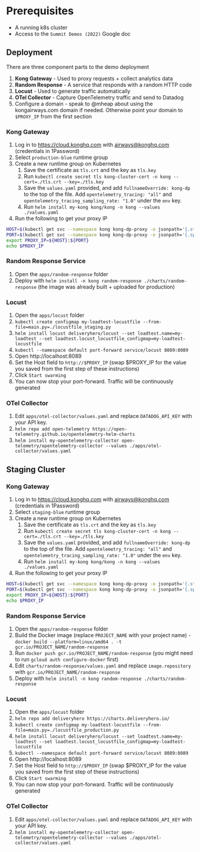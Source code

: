 # Prerequisites

- A running k8s cluster
- Access to the `Summit Demos (2022)` Google doc

## Deployment

There are three component parts to the demo deployment

1. **Kong Gateway** - Used to proxy requests + collect analytics data
2. **Random Response** - A service that responds with a random HTTP code
3. **Locust** - Used to generate traffic automatically
4. **OTel Collector** - Capture OpenTelemetry traffic and send to Datadog
5. Configure a domain - speak to @mheap about using the kongairways.com domain if needed. Otherwise point your domain to `$PROXY_IP` from the first section

### Kong Gateway

1. Log in to https://cloud.konghq.com with airways@konghq.com (credentials in 1Password)
2. Select `production-blue` runtime group
3. Create a new runtime group on Kubernetes
   1. Save the certificate as `tls.crt` and the key as `tls.key`
   2. Run `kubectl create secret tls kong-cluster-cert -n kong --cert=./tls.crt --key=./tls.key`
   3. Save the `values.yaml` provided, and add `fullnameOverride: kong-dp` to the top of the file. Add `opentelemetry_tracing: "all"` and `opentelemetry_tracing_sampling_rate: "1.0"` under the `env` key.
   4. Run `helm install my-kong kong/kong -n kong --values ./values.yaml`
4. Run the following to get your proxy IP

```bash
HOST=$(kubectl get svc --namespace kong kong-dp-proxy -o jsonpath='{.status.loadBalancer.ingress[0].ip}')
PORT=$(kubectl get svc --namespace kong kong-dp-proxy -o jsonpath='{.spec.ports[0].port}')
export PROXY_IP=${HOST}:${PORT}
echo $PROXY_IP
```

### Random Response Service

1. Open the `apps/random-response` folder
2. Deploy with `helm install -n kong random-response ./charts/random-response` (the image was already built + uploaded for production)

### Locust

1. Open the `apps/locust` folder
3. `kubectl create configmap my-loadtest-locustfile --from-file=main.py=./locustfile_staging.py`
4. `helm install locust deliveryhero/locust --set loadtest.name=my-loadtest --set loadtest.locust_locustfile_configmap=my-loadtest-locustfile`
5. `kubectl --namespace default port-forward service/locust 8089:8089`
6. Open http://localhost:8089
7. Set the Host field to `http://$PROXY_IP` (swap $PROXY_IP for the value you saved from the first step of these instructions)
8. Click `Start swarming`
9. You can now stop your port-forward. Traffic will be continuously generated

### OTel Collector

1. Edit `apps/otel-collector/values.yaml` and replace `DATADOG_API_KEY` with your API key.
2. `helm repo add open-telemetry https://open-telemetry.github.io/opentelemetry-helm-charts`
3. `helm install my-opentelemetry-collector open-telemetry/opentelemetry-collector --values ./apps/otel-collector/values.yaml`

## Staging Cluster

### Kong Gateway

1. Log in to https://cloud.konghq.com with airways@konghq.com (credentials in 1Password)
2. Select `staging-blue` runtime group
3. Create a new runtime group on Kubernetes
   1. Save the certificate as `tls.crt` and the key as `tls.key`
   2. Run `kubectl create secret tls kong-cluster-cert -n kong --cert=./tls.crt --key=./tls.key`
   3. Save the `values.yaml` provided, and add `fullnameOverride: kong-dp` to the top of the file. Add `opentelemetry_tracing: "all"` and `opentelemetry_tracing_sampling_rate: "1.0"` under the `env` key.
   4. Run `helm install my-kong kong/kong -n kong --values ./values.yaml`
4. Run the following to get your proxy IP

```bash
HOST=$(kubectl get svc --namespace kong kong-dp-proxy -o jsonpath='{.status.loadBalancer.ingress[0].ip}')
PORT=$(kubectl get svc --namespace kong kong-dp-proxy -o jsonpath='{.spec.ports[0].port}')
export PROXY_IP=${HOST}:${PORT}
echo $PROXY_IP
```

### Random Response Service

1. Open the `apps/random-response` folder
2. Build the Docker image (replace `PROJECT_NAME` with your project name) - `docker build --platform=linux/amd64 . -t gcr.io/PROJECT_NAME/random-response`
3. Run `docker push gcr.io/PROJECT_NAME/random-response` (you might need to run `gcloud auth configure-docker` first)
4. Edit `charts/random-response/values.yaml` and replace `image.repository` with `gcr.io/PROJECT_NAME/random-response`
5. Deploy with `helm install -n kong random-response ./charts/random-response`

### Locust

1. Open the `apps/locust` folder
2. `helm repo add deliveryhero https://charts.deliveryhero.io/`
3. `kubectl create configmap my-loadtest-locustfile --from-file=main.py=./locustfile_production.py`
4. `helm install locust deliveryhero/locust --set loadtest.name=my-loadtest --set loadtest.locust_locustfile_configmap=my-loadtest-locustfile`
5. `kubectl --namespace default port-forward service/locust 8089:8089`
6. Open http://localhost:8089
7. Set the Host field to `http://$PROXY_IP` (swap $PROXY_IP for the value you saved from the first step of these instructions)
8. Click `Start swarming`
9. You can now stop your port-forward. Traffic will be continuously generated

### OTel Collector

1. Edit `apps/otel-collector/values.yaml` and replace `DATADOG_API_KEY` with your API key.
3. `helm install my-opentelemetry-collector open-telemetry/opentelemetry-collector --values ./apps/otel-collector/values.yaml`
